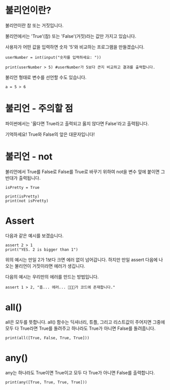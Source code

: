 # 불리언이란?

불리언이란 참 또는 거짓입니다.

불리언에서는 'True'(참) 또는 'False'(거짓)라는 값만 가지고 있습니다.

사용자가 어떤 값을 입력하면 숫자 '5'와 비교하는 프로그램을 만들겠습니다.

```
userNumber = int(input("숫자를 입력하세요: "))

print(userNumber > 5) #userNumber가 5보다 큰지 비교하고 결과를 출력합니다.
```

불리언 형태로 변수를 선언할 수도 있습니다.

```
a = 5 > 6
```

# 불리언 - 주의할 점

파이썬에서는 '옳다면 True라고 출력되고 옳지 않다면 False'라고 출력됩니다.

기억하세요! True와 False의 앞은 대문자입니다!

# 불리언 - not

불리언에서 True를 False로 False를 True로 바꾸기 위하여 not을 변수 앞에 붙이면 그 반대가 출력됩니다.

```
isPretty = True

print(isPretty)
print(not isPretty)
```

# Assert

다음과 같은 예시를 보겠습니다.

```
assert 2 > 1
print("YES. 2 is bigger than 1")
```

위의 예시는 만일 2가 1보다 크면 에러 없이 넘어갑니다. 하지만 만일 assert 다음에 나오는 불리언이 거짓이라면 에러가 생깁니다.

다음의 예시는 우리만의 에러를 만드는 방법입니다.

```
assert 1 > 2, "흠... 에러... 🐛🐛🐛가 코드에 존재합니다."
```

# all()

all은 모두를 뜻합니다. all() 함수는 딕셔너리, 튜플, 그리고 리스트값이 주어지면 그중에 모두 다 True라면 True를 돌려주고 하나라도 True가 아니면 False를 돌려줍니다.

```
print(all([True, False, True, True]))
```

# any()

any는 하나라도 True이면 True이고 모두 다 True가 아니면 False를 출력합니다.

```
print(any([True, True, True, True]))
```
